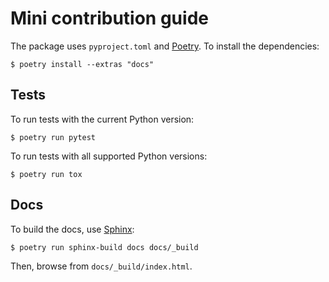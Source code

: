 # Mini contribution guide

The package uses `pyproject.toml` and [Poetry](https://python-poetry.org/). To install the dependencies:

```console
$ poetry install --extras "docs"
```

## Tests

To run tests with the current Python version:

```console
$ poetry run pytest
```

To run tests with all supported Python versions:

```console
$ poetry run tox
```

## Docs

To build the docs, use [Sphinx](https://www.sphinx-doc.org/en/):

```console
$ poetry run sphinx-build docs docs/_build
```

Then, browse from `docs/_build/index.html`.

